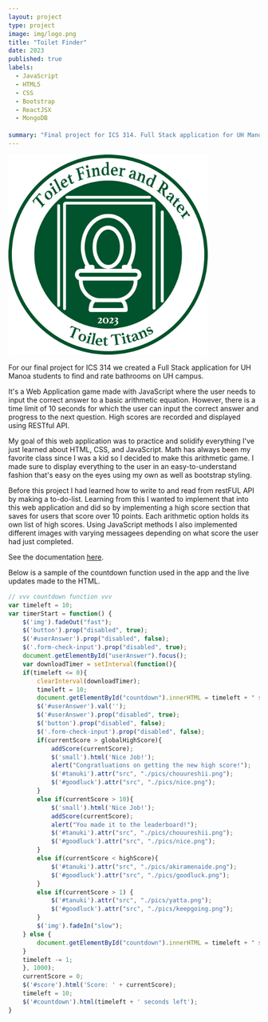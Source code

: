 ```yaml
---
layout: project
type: project
image: img/logo.png
title: "Toilet Finder"
date: 2023
published: true
labels:
  - JavaScript
  - HTML5
  - CSS
  - Bootstrap
  - ReactJSX
  - MongoDB

summary: "Final project for ICS 314. Full Stack application for UH Manoa students to find and rate bathrooms on UH campus."
---
```


<div class="text-center p-4">
  <!-- <img width="120px" src="../img/math-marques.png" class="img-thumbnail" > -->
  <img width="400px" class="img-thumbnail" src="../img/logo.png">
</div>

For our final project for ICS 314 we created a Full Stack application for UH Manoa students to find and rate bathrooms on UH campus.

It's a Web Application game made with JavaScript where the user needs to input the correct answer to a basic arithmetic equation. However, there is a time limit of 10 seconds for which the user can input the correct answer and progress to the next question. High scores are recorded and displayed using RESTful API.

My goal of this web application was to practice and solidify everything I've just learned about HTML, CSS, and JavaScript. Math has always been my favorite class since I was a kid so I decided to make this arithmetic game. I made sure to display everything to the user in an easy-to-understand fashion that's easy on the eyes using my own as well as bootstrap styling. 

Before this project I had learned how to write to and read from restFUL API by making a to-do-list. Learning from this I wanted to implement that into this web application and did so by implementing a high score section that saves for users that score over 10 points. Each arithmetic option holds its own list of high scores. Using JavaScript methods I also implemented different images with varying messagees depending on what score the user had just completed.

See the documentation [here]([https://arithmetic-marques-batoon.netlify.app/](https://toilet-titans.github.io/)).

Below is a sample of the countdown function used in the app and the live updates made to the HTML.

```js
// vvv countdown function vvv
var timeleft = 10;
var timerStart = function() {
    $('img').fadeOut("fast");
    $('button').prop("disabled", true);
    $('#userAnswer').prop("disabled", false);
    $('.form-check-input').prop("disabled", true);
    document.getElementById("userAnswer").focus();
    var downloadTimer = setInterval(function(){
    if(timeleft <= 0){
        clearInterval(downloadTimer);
        timeleft = 10;
        document.getElementById("countdown").innerHTML = timeleft + " seconds left";
        $('#userAnswer').val('');
        $('#userAnswer').prop("disabled", true);
        $('button').prop("disabled", false);
        $('.form-check-input').prop("disabled", false);
        if(currentScore > globalHighScore){
            addScore(currentScore);
            $('small').html('Nice Job!');
            alert("Congratluations on getting the new high score!"); 
            $('#tanuki').attr("src", "./pics/chouureshii.png");
            $('#goodluck').attr("src", "./pics/nice.png");
        }
        else if(currentScore > 10){
            $('small').html('Nice Job!');
            addScore(currentScore);
            alert("You made it to the leaderboard!");
            $('#tanuki').attr("src", "./pics/chouureshii.png");
            $('#goodluck').attr("src", "./pics/nice.png");
        }
        else if(currentScore < highScore){
            $('#tanuki').attr("src", "./pics/akiramenaide.png");
            $('#goodluck').attr("src", "./pics/goodluck.png");
        }
        else if(currentScore > 1) {
            $('#tanuki').attr("src", "./pics/yatta.png");
            $('#goodluck').attr("src", "./pics/keepgoing.png");
        }
        $('img').fadeIn("slow");
    } else {
        document.getElementById("countdown").innerHTML = timeleft + " seconds left";
    }
    timeleft -= 1;
    }, 1000);
    currentScore = 0;
    $('#score').html('Score: ' + currentScore);
    timeleft = 10;
    $('#countdown').html(timeleft + ' seconds left');
}
```
